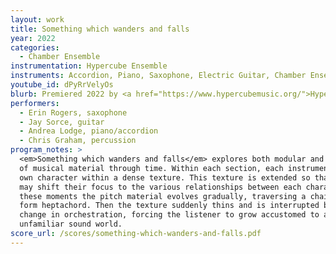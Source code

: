 ```yaml
---
layout: work
title: Something which wanders and falls
year: 2022
categories:
  - Chamber Ensemble
instrumentation: Hypercube Ensemble
instruments: Accordion, Piano, Saxophone, Electric Guitar, Chamber Ensemble
youtube_id: dPyRrVelyOs
blurb: Premiered 2022 by <a href="https://www.hypercubemusic.org/">Hypercube Ensemble</a> as a part of the 2022 CubeLab workshop.
performers:
  - Erin Rogers, saxophone
  - Jay Sorce, guitar
  - Andrea Lodge, piano/accordion
  - Chris Graham, percussion
program_notes: >
  <em>Something which wanders and falls</em> explores both modular and linear development
  of musical material through time. Within each section, each instrument presents as its
  own character within a dense texture. This texture is extended so that the listener
  may shift their focus to the various relationships between each character. Throughout
  these moments the pitch material evolves gradually, traversing a chain of each prime
  form heptachord. Then the texture suddenly thins and is interrupted by an abrupt
  change in orchestration, forcing the listener to grow accustomed to a new and
  unfamiliar sound world.
score_url: /scores/something-which-wanders-and-falls.pdf
---
```

